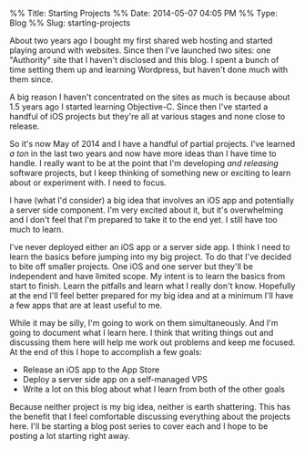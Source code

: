 %% Title: Starting Projects
%% Date: 2014-05-07 04:05 PM
%% Type: Blog
%% Slug: starting-projects

About two years ago I bought my first shared web hosting and started playing around with websites. Since then I've launched two sites: one "Authority" site that I haven't disclosed and this blog. I spent a bunch of time setting them up and learning Wordpress, but haven't done much with them since.

A big reason I haven't concentrated on the sites as much is because about 1.5 years ago I started learning Objective-C. Since then I've started a handful of iOS projects but they're all at various stages and none close to release.

So it's now May of 2014 and I have a handful of partial projects. I've learned *a ton* in the last two years and now have more ideas than I have time to handle. I really want to be at the point that I'm developing *and releasing* software projects, but I keep thinking of something new or exciting to learn about or experiment with. I need to focus.

I have (what I'd consider) a big idea that involves an iOS app and potentially a server side component. I'm very excited about it, but it's overwhelming and I don't feel that I'm prepared to take it to the end yet. I still have too much to learn.

I've never deployed either an iOS app or a server side app. I think I need to learn the basics before jumping into my big project. To do that I've decided to bite off smaller projects. One iOS and one server but they'll be independent and have limited scope. My intent is to learn the basics from start to finish. Learn the pitfalls and learn what I really don't know. Hopefully at the end I'll feel better prepared for my big idea and at a minimum I'll have a few apps that are at least useful to me.

While it may be silly, I'm going to work on them simultaneously. And I'm going to document what I learn here.  I think that writing things out and discussing them here will help me work out problems and keep me focused. At the end of this I hope to accomplish a few goals:

* Release an iOS app to the App Store
* Deploy a server side app on a self-managed VPS
* Write a lot on this blog about what I learn from both of the other goals

Because neither project is my big idea, neither is earth shattering. This has the benefit that I feel comfortable discussing everything about the projects here. I'll be starting a blog post series to cover each and I hope to be posting a lot starting right away.

